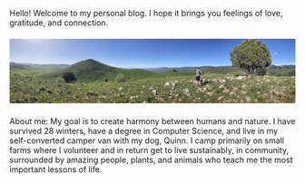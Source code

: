 Hello! Welcome to my personal blog. I hope it brings you feelings of love, gratitude, and connection.

<div class="col body-small" style="margin:20px 0;">
  <img src="/public/hero.jpeg" />
</div>

About me: My goal is to create harmony between humans and nature. I have survived 28 winters, have a degree in Computer Science, and live in my self-converted camper van with my dog, Quinn. I camp primarily on small farms where I volunteer and in return get to live sustainably, in community, surrounded by amazing people, plants, and animals who teach me the most important lessons of life.
